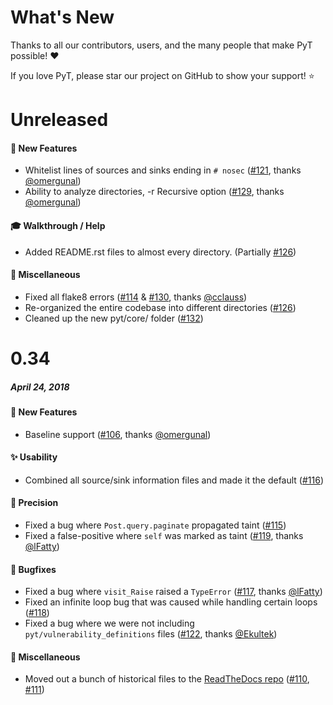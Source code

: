 # What's New

Thanks to all our contributors, users, and the many people that make PyT possible! :heart:

If you love PyT, please star our project on GitHub to show your support! :star:

<!--
# A.B.C
##### MMM DD, YYYY

#### :newspaper: News
#### :mega: Release Highlights
#### :boom: Breaking Changes
#### :tada: New Features
#### :sparkles: Usability
#### :mortar_board: Walkthrough / Help
#### :telescope: Precision
#### :bug: Bugfixes
#### :snake: Miscellaneous

[#xxxx]: https://github.com/python-security/pyt/pull/xxxx
[@xxxx]: https://github.com/xxxx
-->

# Unreleased

#### :tada: New Features

* Whitelist lines of sources and sinks ending in `# nosec` ([#121], thanks [@omergunal])
* Ability to analyze directories, -r Recursive option ([#129], thanks [@omergunal])

[#121]: https://github.com/python-security/pyt/pull/121
[#129]: https://github.com/python-security/pyt/pull/129

#### :mortar_board: Walkthrough / Help

* Added README.rst files to almost every directory. (Partially [#126])

#### :snake: Miscellaneous

* Fixed all flake8 errors ([#114] & [#130], thanks [@cclauss])
* Re-organized the entire codebase into different directories ([#126])
* Cleaned up the new pyt/core/ folder ([#132])

[#126]: https://github.com/python-security/pyt/pull/126
[#114]: https://github.com/python-security/pyt/pull/114
[#130]: https://github.com/python-security/pyt/pull/130
[@cclauss]: https://github.com/cclauss
[#132]: https://github.com/python-security/pyt/pull/132


# 0.34
##### April 24, 2018

#### :tada: New Features

* Baseline support ([#106], thanks [@omergunal])

[#106]: https://github.com/python-security/pyt/pull/106
[@omergunal]: https://github.com/omergunal

#### :sparkles: Usability
* Combined all source/sink information files and made it the default ([#116])

#### :telescope: Precision
* Fixed a bug where `Post.query.paginate` propagated taint ([#115])
* Fixed a false-positive where `self` was marked as taint ([#119], thanks [@lFatty])

#### :bug: Bugfixes
* Fixed a bug where `visit_Raise` raised a `TypeError`  ([#117], thanks [@lFatty])
* Fixed an infinite loop bug that was caused while handling certain loops ([#118])
* Fixed a bug where we were not including `pyt/vulnerability_definitions` files ([#122], thanks [@Ekultek])

#### :snake: Miscellaneous

* Moved out a bunch of historical files to the [ReadTheDocs repo](https://github.com/KevinHock/rtdpyt) ([#110], [#111])

[#116]: https://github.com/python-security/pyt/pull/116
[#115]: https://github.com/python-security/pyt/pull/115
[#119]: https://github.com/python-security/pyt/pull/119
[#117]: https://github.com/python-security/pyt/pull/117
[#118]: https://github.com/python-security/pyt/pull/118
[#111]: https://github.com/python-security/pyt/pull/111
[#110]: https://github.com/python-security/pyt/pull/110
[@lfatty]: https://github.com/lfatty
[#122]: https://github.com/python-security/pyt/issues/122
[@Ekultek]: https://github.com/Ekultek
